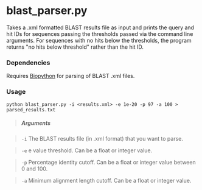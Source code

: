 blast_parser.py
============

Takes a .xml formatted BLAST results file as input and prints the query and hit IDs for sequences passing the thresholds passed via the command line arguments. For sequences with no hits below the thresholds, the program returns "no hits below threshold" rather than the hit ID.

### Dependencies

Requires [Biopython](http://biopython.org) for parsing of BLAST .xml files.

### Usage

    python blast_parser.py -i <results.xml> -e 1e-20 -p 97 -a 100 > parsed_results.txt

> ##### Arguments

> `-i` The BLAST results file (in .xml format) that you want to parse.

> `-e` e value threshold. Can be a float or integer value.

> `-p` Percentage identity cutoff. Can be a float or integer value between 0 and 100.

> `-a` Minimum alignment length cutoff. Can be a float or integer value.

